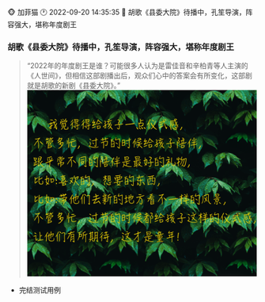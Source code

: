 [标题]: <> ( 胡歌《县委大院》待播中，孔笙导演，阵容强大，堪称年度剧王 )
[描述]: <> ( 胡歌《县委大院》待播中，孔笙导演，阵容强大，堪称年度剧王 )
[作者]: <> (加菲猫)
[时间]: <> ( 2022-09-20 14:35:35 )
[图片]: <> ( 20220920.jpg )
[分类]: <> ( 诗词歌赋 )

#  
:monkey_face: 加菲猫  :clock1: 2022-09-20 14:35:35  :open_file_folder: 胡歌《县委大院》待播中，孔笙导演，阵容强大，堪称年度剧王  

### 胡歌《县委大院》待播中，孔笙导演，阵容强大，堪称年度剧王
>“2022年的年度剧王是谁？可能很多人认为是雷佳音和辛柏青等人主演的《人世间》，但相信这部剧播出后，观众们心中的答案会有所变化，这部剧就是胡歌的新剧《县委大院》。”
![感悟](20220920.jpg)
-   完结测试用例